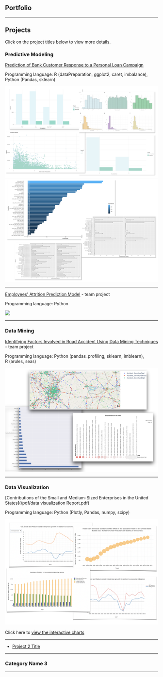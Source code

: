 ## Portfolio

---

## Projects 

Click on the project titles below to view more details.


### Predictive Modeling  

[Prediction of Bank Customer Response to a Personal Loan Campaign](/BCR_page)

Programming language: R (dataPreparation, ggplot2, caret, imbalance),  Python (Pandas, sklearn)

<img src="images/BR-charts overview.png?raw=true"/>
<img src="images/RF-charts overview.png?raw=true"/>

---

[Employees' Attrition Prediction Model](/EmpAttrition_page.md) - team project

Programming language: Python

<img src="images/ezgif.com-gif-maker.gif?raw=true"/> 

---

### Data Mining 

[Identifying Factors Involved in Road Accident Using Data Mining Techniques](/) - team project

Programming language: Python (pandas_profiling, sklearn, imblearn), <br> R (arules, seas) 

<img src="images/UK-charts overview.png?raw=true"/>

---

### Data Visualization 

[Contributions of the Small and Medium-Sized Enterprises in the United States](/pdf/data visualization Report.pdf)

Programming language: Python (Plotly, Pandas, numpy, scipy)

<img src="images/charts overview.png?raw=true"/>

Click here to [view the interactive charts](https://nbviewer.jupyter.org/github/Raghadd7/Data-Visualization/blob/master/data%20visualization%20SME.ipynb)

---


- [Project 2 Title](http://example.com/)

---

### Category Name 3


---
<!-- <p style="font-size:11px">Page template forked from <a href="https://github.com/evanca/quick-portfolio">evanca</a></p> -->
<!-- Remove above link if you don't want to attibute -->
